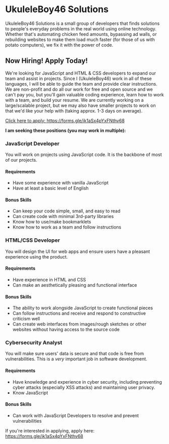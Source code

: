 # UkuleleBoy46 Solutions
UkuleleBoy46 Solutions is a small group of developers that finds solutions to people's everyday problems in the real world using online technology. Whether that's automating chicken feed amounts, bypassing ad walls, or rebuilding websites to make them load much faster (for those of us with potato computers), we fix it with the power of code.

## Now Hiring! Apply Today!
We're looking for JavaScript and HTML & CSS developers to expand our team and assist in projects. Since I (UkuleleBoy46) work in all of these languages, I will be able to guide the team and provide clear instructions. We are non-profit and do all our work for free and open source and we can't pay you, but you'll gain valuable coding experience, learn how to work with a team, and build your resume. We are currently working on a large/scalable project, but we may also have smaller projects to work on that we'd like your help with (taking approx. 1-3 days on average). 

[Click here to apply: ](https://forms.gle/ik1aSx4pYxFNthv68)https://forms.gle/ik1aSx4pYxFNthv68

__I am seeking these positions (you may work in multiple):__
### JavaScript Developer
You will work on projects using JavaScript code. It is the backbone of most of our projects.
#### Requirements
- Have some experience with vanilla JavaScript
- Have at least a basic level of English
#### Bonus Skills
- Can keep your code simple, small, and easy to read
- Can create code with minimal 3rd-party libraries
- Know how to use/make bookmarklets
- Know how to work as a team and follow instructions
### HTML/CSS Developer
You will design the UI for web apps and ensure users have a pleasant experience using the product.
#### Requirements
- Have experience in HTML and CSS
- Can make an aesthetically pleasing and functional interface
#### Bonus Skills
- The ability to work alongside JavaScript to create functional pieces
- Can follow instructions and receive and respond to constructive criticism well
- Can create web interfaces from images/rough sketches or other websites without having access to the source code
### Cybersecurity Analyst
You will make sure users' data is secure and that code is free from vulnerabilities. This is a _very_ important job in software development.
#### Requirements
- Have knowledge and experience in cyber security, including preventing cyber attacks (especially XSS attacks) and maintaining user privacy.
- Know JavaScript
#### Bonus Skills
- Can work with JavaScript Developers to resolve and prevent vulnerabilities

If you're interested in applying, apply here: https://forms.gle/ik1aSx4pYxFNthv68
